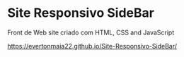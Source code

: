 # Site Responsivo SideBar
Front de Web site criado com HTML, CSS and JavaScript

https://evertonmaia22.github.io/Site-Responsivo-SideBar/
